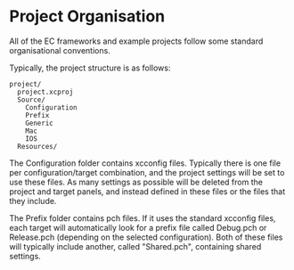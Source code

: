 Project Organisation
====================

All of the EC frameworks and example projects follow some standard organisational conventions.

Typically, the project structure is as follows:

    project/
      project.xcproj
      Source/
        Configuration
        Prefix
        Generic
        Mac
        IOS
      Resources/
      

The Configuration folder contains xcconfig files. Typically there is one file per configuration/target combination, and the project settings will be set to use these files. As many settings as possible will be deleted from the project and target panels, and instead defined in these files or the files that they include.

The Prefix folder contains pch files. If it uses the standard xcconfig files, each target will automatically look for a prefix file called Debug.pch or Release.pch (depending on the selected configuration). Both of these files will typically include another, called "Shared.pch", containing shared settings. 